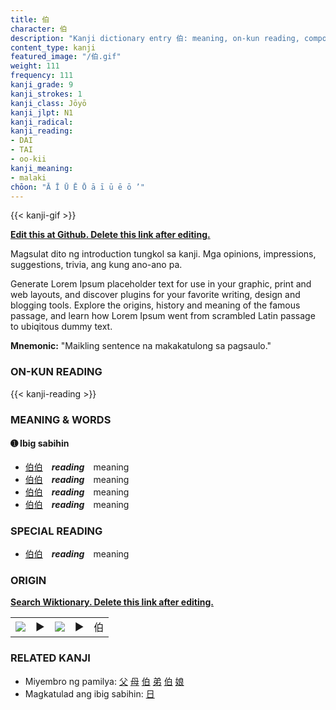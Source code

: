 ```yaml
---
title: 伯
character: 伯
description: "Kanji dictionary entry 伯: meaning, on-kun reading, compounds, origin, related kanji"
content_type: kanji
featured_image: "/伯.gif"
weight: 111
frequency: 111
kanji_grade: 9
kanji_strokes: 1
kanji_class: Jōyō
kanji_jlpt: N1
kanji_radical: 
kanji_reading: 
- DAI
- TAI
- oo-kii
kanji_meaning:
- malaki
chōon: "Ā Ī Ū Ē Ō ā ī ū ē ō ’"
---
```

[//]: # (Don't edit the line below. Kanji animated GIF code is automatically generated.)
{{< kanji-gif >}}

[//]: # (Edit below this line.)

**[Edit this at Github. Delete this link after editing.](https://github.com/tim0g/tim/tree/main/content/kanji/伯/index.md)**

Magsulat dito ng introduction tungkol sa kanji. Mga opinions, impressions, suggestions, trivia, ang kung ano-ano pa.

Generate Lorem Ipsum placeholder text for use in your graphic, print and web layouts, and discover plugins for your favorite writing, design and blogging tools. Explore the origins, history and meaning of the famous passage, and learn how Lorem Ipsum went from scrambled Latin passage to ubiqitous dummy text.
 
**Mnemonic:** "Maikling sentence na makakatulong sa pagsaulo."

### ON-KUN READING

[//]: # (Don't edit the line below. ON-KUN READING code is automatically generated.)
{{< kanji-reading >}}

### MEANING & WORDS

#### ➊ **Ibig sabihin**
  - [伯](../伯)[伯](../伯)　***reading***　meaning
  - [伯](../伯)[伯](../伯)　***reading***　meaning
  - [伯](../伯)[伯](../伯)　***reading***　meaning
  - [伯](../伯)[伯](../伯)　***reading***　meaning

### SPECIAL READING
  - [伯](../伯)[伯](../伯)　***reading***　meaning

### ORIGIN

**[Search Wiktionary. Delete this link after editing.](https://wiktionary.org/wiki/伯)**
<table class="kanji-table"><tr><td>
<img src="60px-伯-bronze.svg.png">
</td><td>▶</td><td>
<img src="60px-伯-oracle.svg.png">
</td><td>▶</td>
<td class="kanji-origin">伯</td>
</tr></table>

### RELATED KANJI
- Miyembro ng pamilya: [父](../父) [母](../母) [伯](../伯) [弟](../弟) [伯](../伯) [娘](../娘)
- Magkatulad ang ibig sabihin: [日](../日)
